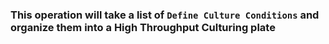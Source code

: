 ### This operation will take a list of `Define Culture Conditions` and organize them into a High Throughput Culturing plate